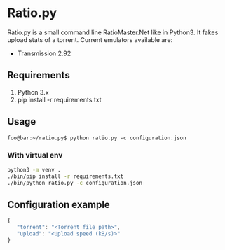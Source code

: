 # Ratio.py

Ratio.py is a small command line RatioMaster.Net like in Python3. It fakes upload stats of a torrent. 
Current emulators available are:
* Transmission 2.92

## Requirements
1. Python 3.x
2. pip install -r requirements.txt

## Usage
```console
foo@bar:~/ratio.py$ python ratio.py -c configuration.json 
```

### With virtual env

```bash
python3 -m venv .
./bin/pip install -r requirements.txt
./bin/python ratio.py -c configuration.json
```

## Configuration example
```js
{
   "torrent": "<Torrent file path>",
   "upload": "<Upload speed (kB/s)>"
}
```
